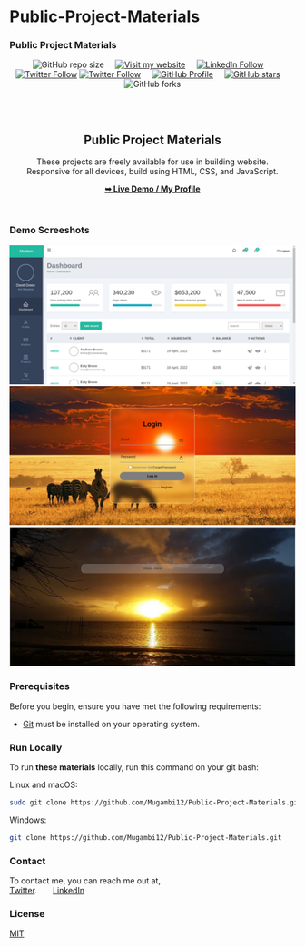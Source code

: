 # Public-Project-Materials
### Public Project Materials

<div align="center">
  
  ![GitHub repo size](https://img.shields.io/github/repo-size/Mugambi12/Public-Project-Materials) &nbsp; &nbsp;
  [![Visit my website](https://img.shields.io/badge/Visit%20my%20website-Here-brightgreen)](https://silasmugambi.pages.dev) &nbsp; &nbsp;
  [![LinkedIn Follow](https://img.shields.io/badge/LinkedIn-Follow-blue)](https://www.linkedin.com/in/silasmugambi/) &nbsp; &nbsp;
  [![Twitter Follow](https://img.shields.io/badge/Twitter-twitter/follow/Twitter-blue)](https://twitter.com/intent/follow?screen_name=mugambimungiria)
  [![Twitter Follow](https://img.shields.io/twitter/follow/MugambiMungiria?style=social)](https://twitter.com/intent/follow?screen_name=mugambimungiria) &nbsp; &nbsp;
  [![GitHub Profile](https://img.shields.io/github/followers/Mugambi12?style=social)](https://github.com/Mugambi12) &nbsp; &nbsp;
  [![GitHub stars](https://img.shields.io/github/stars/Mugambi12/Public-Project-Materials?style=social)](https://github.com/Mugambi12/Public-Project-Materials) &nbsp; &nbsp;
  ![GitHub forks](https://img.shields.io/github/forks/Mugambi12/Public-Project-Materials?style=social)

  <br />
  <br />

  <h2 align="center">Public Project Materials</h2>

  These projects are freely available for use in building website.<br />Responsive for all devices, build using HTML, CSS, and JavaScript.

  <a href="https://github.com/Mugambi12"><strong>➥ Live Demo / My Profile</strong></a>

</div>

<br />

### Demo Screeshots

![Admin Dashboard Desktop Demo](./README-Images/AdminDashboard.png "Desktop Demo")
![Login Page Desktop Demo](./README-Images/LoginPage.png "Desktop Demo")
![ReadMore Desktop Demo](./README-Images/ReadMore.png "Desktop Demo")

### Prerequisites

Before you begin, ensure you have met the following requirements:

* [Git](https://git-scm.com/downloads "Download Git") must be installed on your operating system.

### Run Locally

To run **these materials** locally, run this command on your git bash:

Linux and macOS:

```bash
sudo git clone https://github.com/Mugambi12/Public-Project-Materials.git
```

Windows:

```bash
git clone https://github.com/Mugambi12/Public-Project-Materials.git
```

### Contact

To contact me, you can reach me out at,<br />
 [Twitter](https://www.twitter.com/mugambimungiria). &nbsp; &nbsp; &nbsp;
 [LinkedIn](https://www.linkedin.com/in/silasmugambi)

### License

[MIT](https://choosealicense.com/licenses/mit/)
